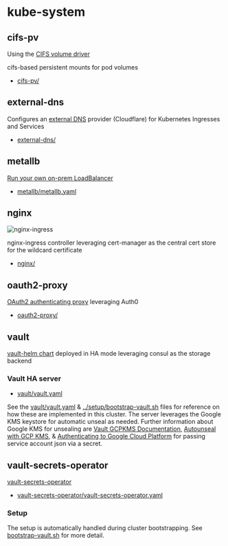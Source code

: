 # kube-system

## cifs-pv

Using the [CIFS volume driver](https://k8scifsvol.juliohm.com.br/)

cifs-based persistent mounts for pod volumes

* [cifs-pv/](cifs-pv/)

## external-dns

Configures an [external DNS](https://github.com/kubernetes-sigs/external-dns) provider (Cloudflare) for Kubernetes Ingresses and Services

* [external-dns/](external-dns/)

## metallb

[Run your own on-prem LoadBalancer](https://metallb.universe.tf/)

* [metallb/metallb.yaml](metallb/metallb.yaml)

## nginx

![nginx-ingress](https://i.imgur.com/b21MHEE.png)

nginx-ingress controller leveraging cert-manager as the central cert store for the wildcard certificate

* [nginx/](nginx/)

## oauth2-proxy

[OAuth2 authenticating proxy](https://github.com/pusher/oauth2_proxy) leveraging Auth0

* [oauth2-proxy/](oauth2-proxy/)

## vault

[vault-helm chart](https://github.com/hashicorp/vault-helm) deployed in HA mode leveraging consul as the storage backend

### Vault HA server

* [vault/vault.yaml](vault/vault.yaml)

See the [vault/vault.yaml](vault/vault.yaml) & [../setup/bootstrap-vault.sh](../setup/bootstrap-vault.sh) files for reference on how these are implemented in this cluster.  The server leverages the Google KMS keystore for automatic unseal as needed.  Further information about Google KMS for unsealing are [Vault GCPKMS Documentation](https://www.vaultproject.io/docs/configuration/seal/gcpckms.html), [Autounseal with GCP KMS](https://learn.hashicorp.com/vault/operations/autounseal-gcp-kms), & [Authenticating to Google Cloud Platform](https://cloud.google.com/kubernetes-engine/docs/tutorials/authenticating-to-cloud-platform) for passing service account json via a secret.

## vault-secrets-operator

[vault-secrets-operator](https://github.com/ricoberger/vault-secrets-operator)

* [vault-secrets-operator/vault-secrets-operator.yaml](vault-secrets-operator/vault-secrets-operator.yaml)

### Setup

The setup is automatically handled during cluster bootstrapping.  See [bootstrap-vault.sh](../setup/bootstrap-vault.sh) for more detail.
